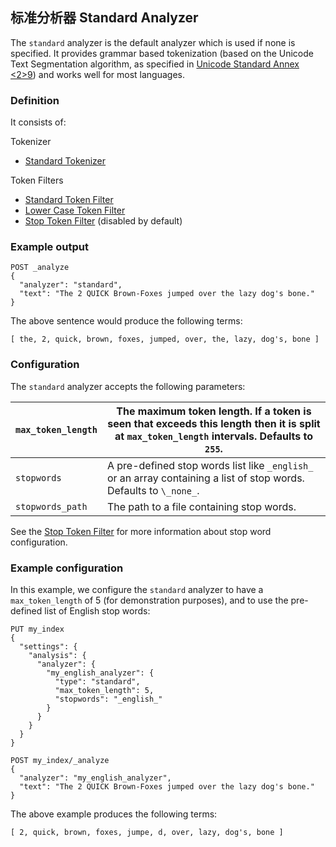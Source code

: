 ##  标准分析器 Standard Analyzer

The `standard` analyzer is the default analyzer which is used if none is specified. It provides grammar based tokenization (based on the Unicode Text Segmentation algorithm, as specified in [Unicode Standard Annex <2>9](http://unicode.org/reports/tr29/)) and works well for most languages.

### Definition

It consists of:

Tokenizer 
    

  * [Standard Tokenizer](analysis-standard-tokenizer.html)



Token Filters 
    

  * [Standard Token Filter](analysis-standard-tokenfilter.html)
  * [Lower Case Token Filter](analysis-lowercase-tokenfilter.html)
  * [Stop Token Filter](analysis-stop-tokenfilter.html) (disabled by default) 



### Example output
    
    
    POST _analyze
    {
      "analyzer": "standard",
      "text": "The 2 QUICK Brown-Foxes jumped over the lazy dog's bone."
    }

The above sentence would produce the following terms:
    
    
    [ the, 2, quick, brown, foxes, jumped, over, the, lazy, dog's, bone ]

### Configuration

The `standard` analyzer accepts the following parameters:

`max_token_length`| The maximum token length. If a token is seen that exceeds this length then it is split at `max_token_length` intervals. Defaults to `255`.     
---|---    
`stopwords`| A pre-defined stop words list like `_english_` or an array containing a list of stop words. Defaults to `\_none_`.     
`stopwords_path`| The path to a file containing stop words.   
  
See the [Stop Token Filter](analysis-stop-tokenfilter.html) for more information about stop word configuration.

### Example configuration

In this example, we configure the `standard` analyzer to have a `max_token_length` of 5 (for demonstration purposes), and to use the pre-defined list of English stop words:
    
    
    PUT my_index
    {
      "settings": {
        "analysis": {
          "analyzer": {
            "my_english_analyzer": {
              "type": "standard",
              "max_token_length": 5,
              "stopwords": "_english_"
            }
          }
        }
      }
    }
    
    POST my_index/_analyze
    {
      "analyzer": "my_english_analyzer",
      "text": "The 2 QUICK Brown-Foxes jumped over the lazy dog's bone."
    }

The above example produces the following terms:
    
    
    [ 2, quick, brown, foxes, jumpe, d, over, lazy, dog's, bone ]
